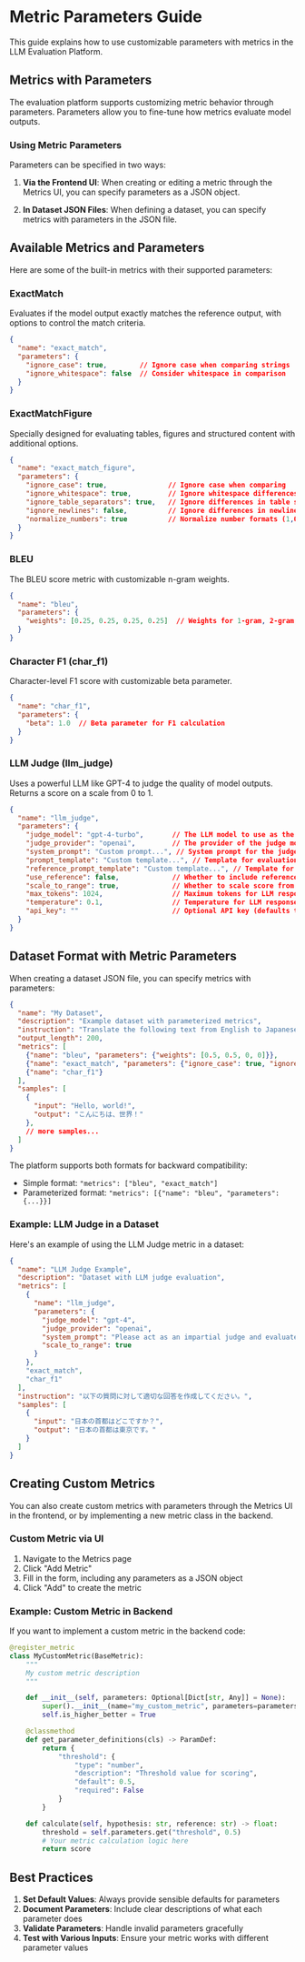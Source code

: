 # Metric Parameters Guide

This guide explains how to use customizable parameters with metrics in the LLM Evaluation Platform.

## Metrics with Parameters

The evaluation platform supports customizing metric behavior through parameters. Parameters allow you to fine-tune how metrics evaluate model outputs.

### Using Metric Parameters

Parameters can be specified in two ways:

1. **Via the Frontend UI**: When creating or editing a metric through the Metrics UI, you can specify parameters as a JSON object.

2. **In Dataset JSON Files**: When defining a dataset, you can specify metrics with parameters in the JSON file.

## Available Metrics and Parameters

Here are some of the built-in metrics with their supported parameters:

### ExactMatch

Evaluates if the model output exactly matches the reference output, with options to control the match criteria.

```json
{
  "name": "exact_match",
  "parameters": {
    "ignore_case": true,        // Ignore case when comparing strings
    "ignore_whitespace": false  // Consider whitespace in comparison
  }
}
```

### ExactMatchFigure

Specially designed for evaluating tables, figures and structured content with additional options.

```json
{
  "name": "exact_match_figure",
  "parameters": {
    "ignore_case": true,               // Ignore case when comparing 
    "ignore_whitespace": true,         // Ignore whitespace differences
    "ignore_table_separators": true,   // Ignore differences in table separators (|, +, etc.)
    "ignore_newlines": false,          // Ignore differences in newline placement
    "normalize_numbers": true          // Normalize number formats (1,000 → 1000, 1.0 → 1)
  }
}
```

### BLEU

The BLEU score metric with customizable n-gram weights.

```json
{
  "name": "bleu",
  "parameters": {
    "weights": [0.25, 0.25, 0.25, 0.25]  // Weights for 1-gram, 2-gram, 3-gram, 4-gram
  }
}
```

### Character F1 (char_f1)

Character-level F1 score with customizable beta parameter.

```json
{
  "name": "char_f1",
  "parameters": {
    "beta": 1.0  // Beta parameter for F1 calculation
  }
}
```

### LLM Judge (llm_judge)

Uses a powerful LLM like GPT-4 to judge the quality of model outputs. Returns a score on a scale from 0 to 1.

```json
{
  "name": "llm_judge",
  "parameters": {
    "judge_model": "gpt-4-turbo",       // The LLM model to use as the judge
    "judge_provider": "openai",         // The provider of the judge model
    "system_prompt": "Custom prompt...", // System prompt for the judge
    "prompt_template": "Custom template...", // Template for evaluation without reference
    "reference_prompt_template": "Custom template...", // Template for evaluation with reference
    "use_reference": false,             // Whether to include reference in evaluation
    "scale_to_range": true,             // Whether to scale score from 0-10 to 0-1
    "max_tokens": 1024,                 // Maximum tokens for LLM response
    "temperature": 0.1,                 // Temperature for LLM response
    "api_key": ""                       // Optional API key (defaults to env variables)
  }
}
```

## Dataset Format with Metric Parameters

When creating a dataset JSON file, you can specify metrics with parameters:

```json
{
  "name": "My Dataset",
  "description": "Example dataset with parameterized metrics",
  "instruction": "Translate the following text from English to Japanese",
  "output_length": 200,
  "metrics": [
    {"name": "bleu", "parameters": {"weights": [0.5, 0.5, 0, 0]}},
    {"name": "exact_match", "parameters": {"ignore_case": true, "ignore_whitespace": true}},
    {"name": "char_f1"}
  ],
  "samples": [
    {
      "input": "Hello, world!",
      "output": "こんにちは、世界！"
    },
    // more samples...
  ]
}
```

The platform supports both formats for backward compatibility:
- Simple format: `"metrics": ["bleu", "exact_match"]`
- Parameterized format: `"metrics": [{"name": "bleu", "parameters": {...}}]`

### Example: LLM Judge in a Dataset

Here's an example of using the LLM Judge metric in a dataset:

```json
{
  "name": "LLM Judge Example",
  "description": "Dataset with LLM judge evaluation",
  "metrics": [
    {
      "name": "llm_judge",
      "parameters": {
        "judge_model": "gpt-4",
        "judge_provider": "openai",
        "system_prompt": "Please act as an impartial judge and evaluate the quality of the response provided by an AI assistant to the user question displayed below. Your evaluation should consider factors such as the helpfulness, relevance, accuracy, depth, creativity, and level of detail of the response. Begin your evaluation by providing a short explanation. Be as objective as possible. After providing your explanation, you must rate the response on a scale of 1 to 10 by strictly following this format: \"[[rating]]\", for example: \"Rating: [[5]]\".",
        "scale_to_range": true
      }
    },
    "exact_match",
    "char_f1"
  ],
  "instruction": "以下の質問に対して適切な回答を作成してください。",
  "samples": [
    {
      "input": "日本の首都はどこですか？",
      "output": "日本の首都は東京です。"
    }
  ]
}
```

## Creating Custom Metrics

You can also create custom metrics with parameters through the Metrics UI in the frontend, or by implementing a new metric class in the backend.

### Custom Metric via UI

1. Navigate to the Metrics page
2. Click "Add Metric"
3. Fill in the form, including any parameters as a JSON object
4. Click "Add" to create the metric

### Example: Custom Metric in Backend

If you want to implement a custom metric in the backend code:

```python
@register_metric
class MyCustomMetric(BaseMetric):
    """
    My custom metric description
    """

    def __init__(self, parameters: Optional[Dict[str, Any]] = None):
        super().__init__(name="my_custom_metric", parameters=parameters)
        self.is_higher_better = True

    @classmethod
    def get_parameter_definitions(cls) -> ParamDef:
        return {
            "threshold": {
                "type": "number",
                "description": "Threshold value for scoring",
                "default": 0.5,
                "required": False
            }
        }

    def calculate(self, hypothesis: str, reference: str) -> float:
        threshold = self.parameters.get("threshold", 0.5)
        # Your metric calculation logic here
        return score
```

## Best Practices

1. **Set Default Values**: Always provide sensible defaults for parameters
2. **Document Parameters**: Include clear descriptions of what each parameter does
3. **Validate Parameters**: Handle invalid parameters gracefully
4. **Test with Various Inputs**: Ensure your metric works with different parameter values